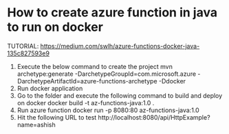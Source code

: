 # How to create azure function in java to run on docker

TUTORIAL: https://medium.com/swlh/azure-functions-docker-java-135c827593e9

1. Execute the below command to create the project
mvn archetype:generate -DarchetypeGroupId=com.microsoft.azure -DarchetypeArtifactId=azure-functions-archetype -Ddocker
2. Run docker application
3. Go to the folder and execute the following command to build and deploy on docker
docker build -t az-functions-java:1.0 .
4. Run azure function
docker run -p 8080:80 az-functions-java:1.0
5. Hit the following URL to test
http://localhost:8080/api/HttpExample?name=ashish